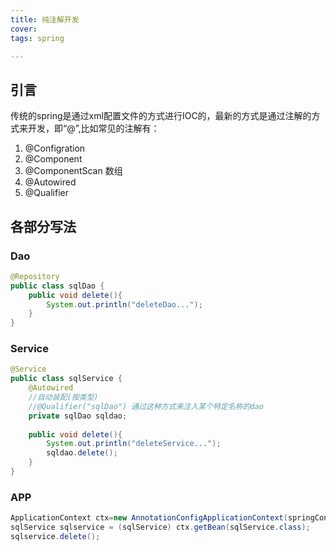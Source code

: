 ```yaml
---
title: 纯注解开发
cover: 
tags: spring

---
```


## 引言

传统的spring是通过xml配置文件的方式进行IOC的，最新的方式是通过注解的方式来开发，即“@”,比如常见的注解有：

1. @Configration
1. @Component
1. @ComponentScan    数组
1. @Autowired
1. @Qualifier



## 各部分写法

### Dao

```java
@Repository
public class sqlDao {
    public void delete(){
        System.out.println("deleteDao...");
    }
}
```



### Service

```java
@Service
public class sqlService {
    @Autowired 
    //自动装配(按类型)
    //@Qualifier("sqlDao") 通过这种方式来注入某个特定名称的dao
    private sqlDao sqldao;
    
    public void delete(){
        System.out.println("deleteService...");
        sqldao.delete();
    }
}
```





### APP

```java
ApplicationContext ctx=new AnnotationConfigApplicationContext(springConfig.class);
sqlService sqlservice = (sqlService) ctx.getBean(sqlService.class);
sqlservice.delete();
```

